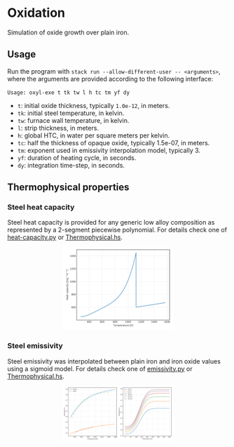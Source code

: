 # Oxidation

Simulation of oxide growth over plain iron.

## Usage

Run the program with `stack run --allow-different-user -- <arguments>`,
where the arguments are provided according to the following interface:

```
Usage: oxyl-exe t tk tw l h tc tm yf dy
```

- `t`: initial oxide thickness, typically `1.0e-12`, in meters.
- `tk`: initial steel temperature, in kelvin.
- `tw`: furnace wall temperature, in kelvin.
- `l`: strip thickness, in meters.
- `h`: global HTC, in water per square meters per kelvin.
- `tc`: half the thickness of opaque oxide, typically 1.5e-07, in meters.
- `tm`: exponent used in emissivity interpolation model, typically 3.
- `yf`: duration of heating cycle, in seconds.
- `dy`: integration time-step, in seconds.

## Thermophysical properties

### Steel heat capacity

Steel heat capacity is provided for any generic low alloy composition as
represented by a 2-segment piecewise polynomial. For details check one of
[heat-capacity.py](script/heat-capacity.py) or
[Thermophysical.hs](Thermophysical.hs).

<center>
<img src="script/heat-capacity.png" width="50%">
</center>

### Steel emissivity

Steel emissivity was interpolated between plain iron and iron oxide values
using a sigmoid model. For details check one of [emissivity.py](script/emissivity.py)
or [Thermophysical.hs](Thermophysical.hs).

<center>
<img src="script/emissivity.png" width="50%">
</center>
